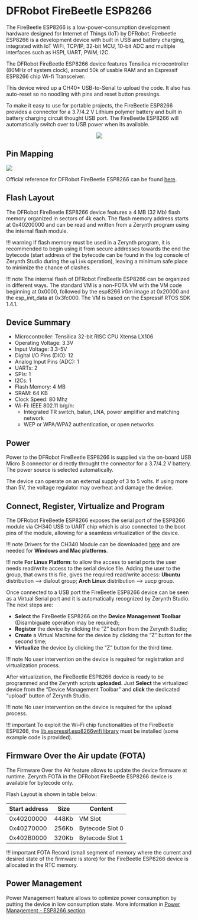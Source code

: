 # DFRobot FireBeetle ESP8266

The FireBeetle ESP8266 is a low-power-consumption development hardware designed for Internet of Things (IoT) by DFRobot. Firebeetle ESP8266 is a development device with built in USB and battery charging, integrated with IoT WiFi, TCP/IP, 32-bit MCU, 10-bit ADC and multiple interfaces such as HSPI, UART, PWM, I2C.

The DFRobot FireBeetle ESP8266 device features Tensilica microcontroller (80MHz of system clock), around 50k of usable RAM and an Espressif ESP8266 chip Wi-fi Transceiver.

This device wired up a CH40* USB-to-Serial to upload the code. It also has auto-reset so no noodling with pins and reset button pressings.

To make it easy to use for portable projects, the FireBeetle ESP8266 provides a connector for a 3.7/4.2 V Lithium polymer battery and built in battery charging circuit thought USB port. The FireBeetle ESP8266 will automatically switch over to USB power when its available.


<p style="text-align:center;"><img src="img/firebeetle_esp8266.png"></p>

## Pin Mapping

![](img/firebeetle_esp8266_comm.jpg)

Official reference for DFRobot FireBeetle ESP8266 can be found [here](https://www.dfrobot.com/product-1634.html).

## Flash Layout

The DFRobot FireBeetle ESP8266 device features a 4 MB (32 Mb) flash memory organized in sectors of 4k each. The flash memory address starts at 0x40200000 and can be read and written from a Zerynth program using the internal flash module.

!!! warning
	If flash memory must be used in a Zerynth program, it is recommended to begin using it from secure addresses towards the end the bytecode (start address of the bytecode can be found in the log console of Zerynth Studio during the ```uplink``` operation), leaving a minimum safe place to minimize the chance of clashes.

!!! note
	The internal flash of DFRobot FireBeetle ESP8266 can be organized in different ways. The standard VM is a non-FOTA VM with the VM code beginning at 0x0000, followed by the esp8266 ir0m image at 0x20000 and the esp_init_data at 0x3fc000. The VM is based on the Espressif RTOS SDK 1.4.1.

## Device Summary


* Microcontroller: Tensilica 32-bit RISC CPU Xtensa LX106
* Operating Voltage: 3.3V
* Input Voltage: 3.3-5V
* Digital I/O Pins (DIO): 12
* Analog Input Pins (ADC): 1
* UARTs: 2
* SPIs: 1
* I2Cs: 1
* Flash Memory: 4 MB
* SRAM: 64 KB
* Clock Speed: 80 Mhz
* Wi-Fi: IEEE 802.11 b/g/n:
    * Integrated TR switch, balun, LNA, power amplifier and matching network
    * WEP or WPA/WPA2 authentication, or open networks

## Power

Power to the DFRobot FireBeetle ESP8266 is supplied via the on-board USB Micro B connector or directly throught the connector for a 3.7/4.2 V battery. The power source is selected automatically.

The device can operate on an external supply of 3 to 5 volts. If using more than 5V, the voltage regulator may overheat and damage the device.

## Connect, Register, Virtualize and Program

The DFRobot FireBeetle ESP8266 exposes the serial port of the ESP8266 module via CH340 USB to UART chip which is also connected to the boot pins of the module, allowing for a seamless virtualization of the device.

!!! note
	Drivers for the CH340 Module can be downloaded [here](https://github.com/Arduinolibrary/DFRobot_FireBeetle_ESP8266_DFR0489/raw/master/CH340%20Driver.zip) and are needed for **Windows and Mac platforms**.

!!! note
	**For Linux Platform**: to allow the access to serial ports the user needs read/write access to the serial device file. Adding the user to the group, that owns this file, gives the required read/write access: **Ubuntu** distribution –> dialout group; **Arch Linux** distribution –> uucp group.

Once connected to a USB port the FireBeetle ESP8266 device can be seen as a Virtual Serial port and it is automatically recognized by Zerynth Studio. The next steps are:

* **Select** the FireBeetle ESP8266 on the **Device Management Toolbar** (Disambiguate operation may be required);
* **Register** the device by clicking the “Z” button from the Zerynth Studio;
* **Create** a Virtual Machine for the device by clicking the “Z” button for the second time;
* **Virtualize** the device by clicking the “Z” button for the third time.

!!! note
	No user intervention on the device is required for registration and virtualization process.

After virtualization, the FireBeetle ESP8266 device is ready to be programmed and the  Zerynth scripts **uploaded**. Just **Select** the virtualized device from the “Device Management Toolbar” and **click** the dedicated “upload” button of Zerynth Studio.

!!! note
	No user intervention on the device is required for the upload process.

!!! important
	To exploit the Wi-Fi chip functionalities of the FireBeetle ESP8266, the [lib.espressif.esp8266wifi library](/latest/reference/libs/espressif/esp8266wifi/docs/) must be installed (some example code is provided).

## Firmware Over the Air update (FOTA)

The Firmware Over the Air feature allows to update the device firmware at runtime. Zerynth FOTA in the DFRobot FireBeetle ESP8266 device is available for bytecode only.

Flash Layout is shown in table below:

| Start address | Size  | Content         |
|---------------|-------|-----------------|
| 0x40200000    | 448Kb | VM Slot         |
| 0x40270000    | 256Kb | Bytecode Slot 0 |
| 0x402B0000    | 320Kb | Bytecode Slot 1 |

!!! important
    FOTA Record (small segment of memory where the current and desired state of the firmware is store) for the FireBeetle ESP8266 device is allocated in the RTC memory.

## Power Management

Power Management feature allows to optimize power consumption by putting the device in low consumption state. More information in [Power Management - ESP8266 section](/latest/reference/core/stdlib/docs/pwr/#power-management-for-esp8266).

<!--stackedit_data:
eyJoaXN0b3J5IjpbNzMzNTcxNDM1XX0=
-->